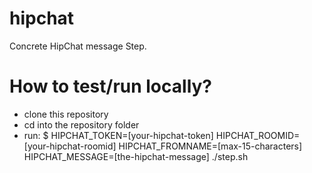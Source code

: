 hipchat
=======

Concrete HipChat message Step.

# How to test/run locally?
- clone this repository
- cd into the repository folder
- run: $ HIPCHAT_TOKEN=[your-hipchat-token] HIPCHAT_ROOMID=[your-hipchat-roomid] HIPCHAT_FROMNAME=[max-15-characters] HIPCHAT_MESSAGE=[the-hipchat-message] ./step.sh
